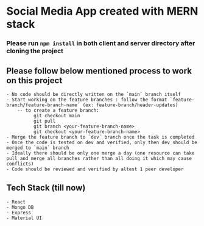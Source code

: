 # Social Media App created with MERN stack

### Please run `npm install` in both client and server directory after cloning the project

## Please follow below mentioned process to work on this project
    - No code should be directly written on the `main` branch itself
    - Start working on the feature branches : follow the format `feature-branch/feature-branch-name` (ex: feature-branch/header-updates)
        -- to create a feature branch:
              git checkout main
              git pull
              git branch <your-feature-branch-name>
              git checkout <your-feature-branch-name>
    - Merge the feature branch to `dev` branch once the task is completed
    - Once the code is tested on dev and verified, only then dev should be merged to `main` branch
    - Ideally there should be only one merge a day (one resource can take pull and merge all branches rather than all doing it which may cause conflicts)
    - Code should be reviewed and verified by altest 1 peer developer    


## Tech Stack (till now)
    - React
    - Mongo DB
    - Express
    - Material UI